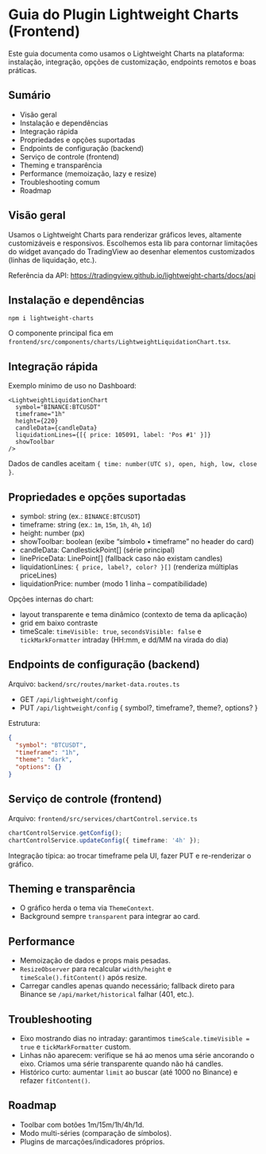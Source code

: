 # Guia do Plugin Lightweight Charts (Frontend)

Este guia documenta como usamos o Lightweight Charts na plataforma: instalação, integração, opções de customização, endpoints remotos e boas práticas.

## Sumário
- Visão geral
- Instalação e dependências
- Integração rápida
- Propriedades e opções suportadas
- Endpoints de configuração (backend)
- Serviço de controle (frontend)
- Theming e transparência
- Performance (memoização, lazy e resize)
- Troubleshooting comum
- Roadmap

## Visão geral
Usamos o Lightweight Charts para renderizar gráficos leves, altamente customizáveis e responsivos. Escolhemos esta lib para contornar limitações do widget avançado do TradingView ao desenhar elementos customizados (linhas de liquidação, etc.).

Referência da API: https://tradingview.github.io/lightweight-charts/docs/api

## Instalação e dependências
```
npm i lightweight-charts
```

O componente principal fica em `frontend/src/components/charts/LightweightLiquidationChart.tsx`.

## Integração rápida
Exemplo mínimo de uso no Dashboard:
```tsx
<LightweightLiquidationChart
  symbol="BINANCE:BTCUSDT"
  timeframe="1h"
  height={220}
  candleData={candleData}
  liquidationLines={[{ price: 105091, label: 'Pos #1' }]}
  showToolbar
/>
```

Dados de candles aceitam `{ time: number(UTC s), open, high, low, close }`.

## Propriedades e opções suportadas
- symbol: string (ex.: `BINANCE:BTCUSDT`)
- timeframe: string (ex.: `1m`, `15m`, `1h`, `4h`, `1d`)
- height: number (px)
- showToolbar: boolean (exibe “símbolo • timeframe” no header do card)
- candleData: CandlestickPoint[] (série principal)
- linePriceData: LinePoint[] (fallback caso não existam candles)
- liquidationLines: `{ price, label?, color? }[]` (renderiza múltiplas priceLines)
- liquidationPrice: number (modo 1 linha – compatibilidade)

Opções internas do chart:
- layout transparente e tema dinâmico (contexto de tema da aplicação)
- grid em baixo contraste
- timeScale: `timeVisible: true`, `secondsVisible: false` e `tickMarkFormatter` intraday (HH:mm, e dd/MM na virada do dia)

## Endpoints de configuração (backend)
Arquivo: `backend/src/routes/market-data.routes.ts`

- GET `/api/lightweight/config`
- PUT `/api/lightweight/config` { symbol?, timeframe?, theme?, options? }

Estrutura:
```json
{
  "symbol": "BTCUSDT",
  "timeframe": "1h",
  "theme": "dark",
  "options": {}
}
```

## Serviço de controle (frontend)
Arquivo: `frontend/src/services/chartControl.service.ts`

```ts
chartControlService.getConfig();
chartControlService.updateConfig({ timeframe: '4h' });
```

Integração típica: ao trocar timeframe pela UI, fazer PUT e re-renderizar o gráfico.

## Theming e transparência
- O gráfico herda o tema via `ThemeContext`.
- Background sempre `transparent` para integrar ao card.

## Performance
- Memoização de dados e props mais pesadas.
- `ResizeObserver` para recalcular `width/height` e `timeScale().fitContent()` após resize.
- Carregar candles apenas quando necessário; fallback direto para Binance se `/api/market/historical` falhar (401, etc.).

## Troubleshooting
- Eixo mostrando dias no intraday: garantimos `timeScale.timeVisible = true` e `tickMarkFormatter` custom.
- Linhas não aparecem: verifique se há ao menos uma série ancorando o eixo. Criamos uma série transparente quando não há candles.
- Histórico curto: aumentar `limit` ao buscar (até 1000 no Binance) e refazer `fitContent()`.

## Roadmap
- Toolbar com botões 1m/15m/1h/4h/1d.
- Modo multi-séries (comparação de símbolos).
- Plugins de marcações/indicadores próprios.


